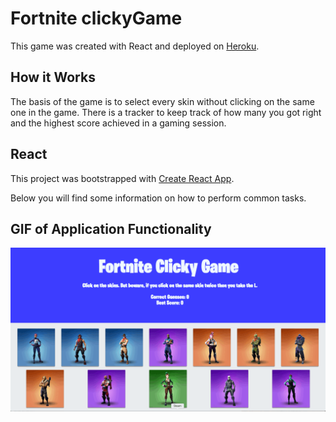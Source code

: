 # Fortnite clickyGame

This game was created with React and deployed on [Heroku](https://fortnite-clicky.herokuapp.com/). 

## How it Works
The basis of the game is to select every skin without clicking on the same one in the game. There is a tracker to keep track of how many you got right and the highest score achieved in a gaming session. 

## React
This project was bootstrapped with [Create React App](https://github.com/facebookincubator/create-react-app).

Below you will find some information on how to perform common tasks.

## GIF of Application Functionality
![Alt Text](src/images/clickyGame.gif)
